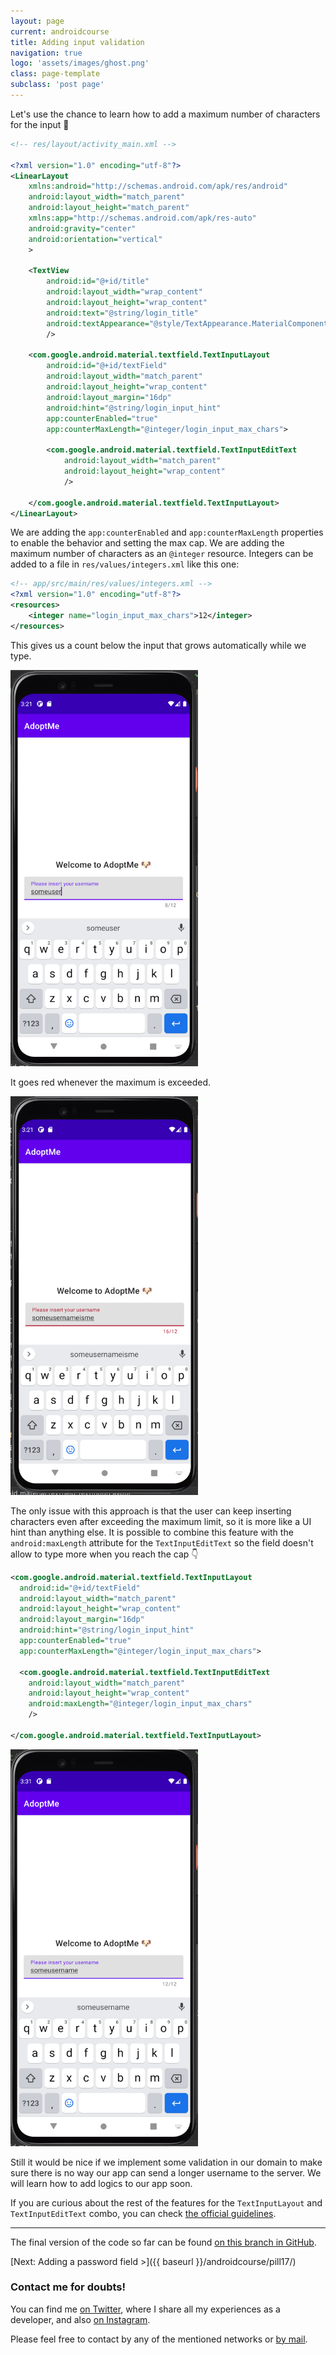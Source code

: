 ```yaml
---
layout: page
current: androidcourse
title: Adding input validation
navigation: true
logo: 'assets/images/ghost.png'
class: page-template
subclass: 'post page'
---
```


Let's use the chance to learn how to add a maximum number of characters for the input 🤔

```xml
<!-- res/layout/activity_main.xml -->

<?xml version="1.0" encoding="utf-8"?>
<LinearLayout
    xmlns:android="http://schemas.android.com/apk/res/android"
    android:layout_width="match_parent"
    android:layout_height="match_parent"
    xmlns:app="http://schemas.android.com/apk/res-auto"
    android:gravity="center"
    android:orientation="vertical"
    >

    <TextView
        android:id="@+id/title"
        android:layout_width="wrap_content"
        android:layout_height="wrap_content"
        android:text="@string/login_title"
        android:textAppearance="@style/TextAppearance.MaterialComponents.Headline6"
        />

    <com.google.android.material.textfield.TextInputLayout
        android:id="@+id/textField"
        android:layout_width="match_parent"
        android:layout_height="wrap_content"
        android:layout_margin="16dp"
        android:hint="@string/login_input_hint"
        app:counterEnabled="true"
        app:counterMaxLength="@integer/login_input_max_chars">

        <com.google.android.material.textfield.TextInputEditText
            android:layout_width="match_parent"
            android:layout_height="wrap_content"
            />

    </com.google.android.material.textfield.TextInputLayout>
</LinearLayout>
```

We are adding the `app:counterEnabled` and `app:counterMaxLength` properties to enable the behavior and setting the max cap. We are adding the maximum number of characters as an `@integer` resource. Integers can be added to a file in `res/values/integers.xml` like this one:

```xml
<!-- app/src/main/res/values/integers.xml -->
<?xml version="1.0" encoding="utf-8"?>
<resources>
    <integer name="login_input_max_chars">12</integer>
</resources>
```

This gives us a count below the input that grows automatically while we type.

<img src="../../assets/images/input max characters count 1.png" alt="Android Studio" style="width:300px;">

It goes red whenever the maximum is exceeded.

<img src="../../assets/images/input max characters count 2.png" alt="Android Studio" style="width:300px;">

The only issue with this approach is that the user can keep inserting characters even after exceeding the maximum limit, so it is more like a UI hint than anything else. It is possible to combine this feature with the `android:maxLength` attribute for the `TextInputEditText` so the field doesn't allow to type more when you reach the cap 👇

```xml
<com.google.android.material.textfield.TextInputLayout
  android:id="@+id/textField"
  android:layout_width="match_parent"
  android:layout_height="wrap_content"
  android:layout_margin="16dp"
  android:hint="@string/login_input_hint"
  app:counterEnabled="true"
  app:counterMaxLength="@integer/login_input_max_chars">

  <com.google.android.material.textfield.TextInputEditText
    android:layout_width="match_parent"
    android:layout_height="wrap_content"
    android:maxLength="@integer/login_input_max_chars"
    />

</com.google.android.material.textfield.TextInputLayout>
```

<img src="../../assets/images/input max characters count 3.png" alt="Android Studio" style="width:300px;">

Still it would be nice if we implement some validation in our domain to make sure there is no way our app can send a longer username to the server. We will learn how to add logics to our app soon.

If you are curious about the rest of the features for the `TextInputLayout` and `TextInputEditText` combo, you can check [the official guidelines](https://material.io/components/text-fields/android#using-text-fields).

---

The final version of the code so far can be found [on this branch in GitHub](https://github.com/JorgeCastilloPrz/ultimateandroidcourse/tree/pill16).

[Next: Adding a password field >]({{ baseurl }}/androidcourse/pill17/)

### Contact me for doubts!

You can find me [on Twitter](https://www.twitter.com/JorgeCastilloPR), where I share all my experiences as a developer, and also [on Instagram](https://www.instagram.com/jorgecastillopr).


Please feel free to contact by any of the mentioned networks or [by mail](mailto:jorge.castillo.prz@gmail.com).
